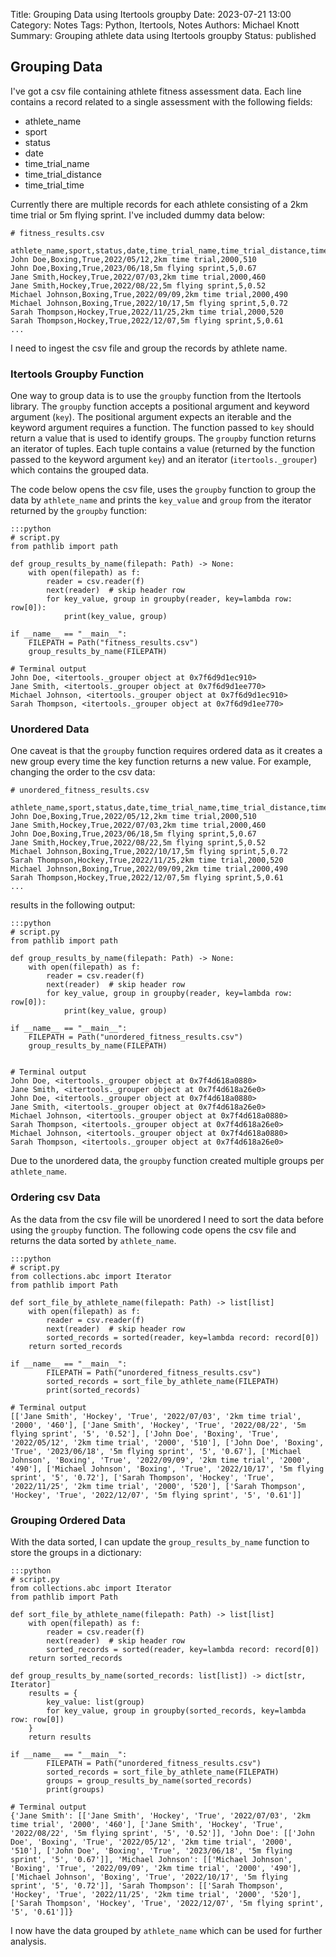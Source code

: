 Title: Grouping Data using Itertools groupby
Date: 2023-07-21 13:00
Category: Notes
Tags: Python, Itertools, Notes
Authors: Michael Knott
Summary: Grouping athlete data using Itertools groupby
Status: published

## Grouping Data

I've got a csv file containing athlete fitness assessment data. Each line contains a record related to a single assessment with the following fields:

+ athlete_name
+ sport
+ status
+ date
+ time_trial_name
+ time_trial_distance
+ time_trial_time

Currently there are multiple records for each athlete consisting of a 2km time trial or 5m flying sprint. I've included dummy data below:

    # fitness_results.csv

    athlete_name,sport,status,date,time_trial_name,time_trial_distance,time_trial_time
    John Doe,Boxing,True,2022/05/12,2km time trial,2000,510
    John Doe,Boxing,True,2023/06/18,5m flying sprint,5,0.67
    Jane Smith,Hockey,True,2022/07/03,2km time trial,2000,460
    Jane Smith,Hockey,True,2022/08/22,5m flying sprint,5,0.52
    Michael Johnson,Boxing,True,2022/09/09,2km time trial,2000,490
    Michael Johnson,Boxing,True,2022/10/17,5m flying sprint,5,0.72
    Sarah Thompson,Hockey,True,2022/11/25,2km time trial,2000,520
    Sarah Thompson,Hockey,True,2022/12/07,5m flying sprint,5,0.61
    ...

I need to ingest the csv file and group the records by athlete name.

### Itertools Groupby Function

One way to group data is to use the `groupby` function from the Itertools library. The `groupby` function accepts a positional argument and keyword argument (`key`). The positional argument expects an iterable and the keyword argument requires a function. The function passed to `key` should return a value that is used to identify groups. The `groupby` function returns an iterator of tuples. Each tuple contains a value (returned by the function passed to the keyword argument `key`) and an iterator (`itertools._grouper`) which contains the grouped data.

The code below opens the csv file, uses the `groupby` function to group the data by `athlete_name` and prints the `key_value` and `group` from the iterator returned by the `groupby` function:  

    :::python
    # script.py
    from pathlib import path

    def group_results_by_name(filepath: Path) -> None:
        with open(filepath) as f:
            reader = csv.reader(f)
            next(reader)  # skip header row
            for key_value, group in groupby(reader, key=lambda row: row[0]):
                print(key_value, group)
    
    if __name__ == "__main__":
        FILEPATH = Path("fitness_results.csv")
        group_results_by_name(FILEPATH)
    
    # Terminal output
    John Doe, <itertools._grouper object at 0x7f6d9d1ec910>
    Jane Smith, <itertools._grouper object at 0x7f6d9d1ee770>
    Michael Johnson, <itertools._grouper object at 0x7f6d9d1ec910>
    Sarah Thompson, <itertools._grouper object at 0x7f6d9d1ee770>

### Unordered Data

One caveat is that the `groupby` function requires ordered data as it creates a new group every time the key function returns a new value. For example, changing the order to the csv data:
    
    # unordered_fitness_results.csv

    athlete_name,sport,status,date,time_trial_name,time_trial_distance,time_trial_time
    John Doe,Boxing,True,2022/05/12,2km time trial,2000,510
    Jane Smith,Hockey,True,2022/07/03,2km time trial,2000,460
    John Doe,Boxing,True,2023/06/18,5m flying sprint,5,0.67
    Jane Smith,Hockey,True,2022/08/22,5m flying sprint,5,0.52
    Michael Johnson,Boxing,True,2022/10/17,5m flying sprint,5,0.72
    Sarah Thompson,Hockey,True,2022/11/25,2km time trial,2000,520
    Michael Johnson,Boxing,True,2022/09/09,2km time trial,2000,490
    Sarah Thompson,Hockey,True,2022/12/07,5m flying sprint,5,0.61
    ...

results in the following output:

    :::python
    # script.py
    from pathlib import path

    def group_results_by_name(filepath: Path) -> None:
        with open(filepath) as f:
            reader = csv.reader(f)
            next(reader)  # skip header row
            for key_value, group in groupby(reader, key=lambda row: row[0]):
                print(key_value, group)
    
    if __name__ == "__main__":
        FILEPATH = Path("unordered_fitness_results.csv")
        group_results_by_name(FILEPATH)
    

    # Terminal output
    John Doe, <itertools._grouper object at 0x7f4d618a0880>
    Jane Smith, <itertools._grouper object at 0x7f4d618a26e0>
    John Doe, <itertools._grouper object at 0x7f4d618a0880>
    Jane Smith, <itertools._grouper object at 0x7f4d618a26e0>
    Michael Johnson, <itertools._grouper object at 0x7f4d618a0880>
    Sarah Thompson, <itertools._grouper object at 0x7f4d618a26e0>
    Michael Johnson, <itertools._grouper object at 0x7f4d618a0880>
    Sarah Thompson, <itertools._grouper object at 0x7f4d618a26e0>
    
Due to the unordered data, the `groupby` function created multiple groups per `athlete_name`.

### Ordering csv Data

As the data from the csv file will be unordered I need to sort the data before using the `groupby` function. The following code opens the csv file and returns the data sorted by `athlete_name`.

    :::python
    # script.py
    from collections.abc import Iterator
    from pathlib import Path

    def sort_file_by_athlete_name(filepath: Path) -> list[list]
        with open(filepath) as f:
            reader = csv.reader(f)
            next(reader)  # skip header row
            sorted_records = sorted(reader, key=lambda record: record[0])
        return sorted_records

    if __name__ == "__main__":
            FILEPATH = Path("unordered_fitness_results.csv")
            sorted_records = sort_file_by_athlete_name(FILEPATH)
            print(sorted_records)
    
    # Terminal output
    [['Jane Smith', 'Hockey', 'True', '2022/07/03', '2km time trial', '2000', '460'], ['Jane Smith', 'Hockey', 'True', '2022/08/22', '5m flying sprint', '5', '0.52'], ['John Doe', 'Boxing', 'True', '2022/05/12', '2km time trial', '2000', '510'], ['John Doe', 'Boxing', 'True', '2023/06/18', '5m flying sprint', '5', '0.67'], ['Michael Johnson', 'Boxing', 'True', '2022/09/09', '2km time trial', '2000', '490'], ['Michael Johnson', 'Boxing', 'True', '2022/10/17', '5m flying sprint', '5', '0.72'], ['Sarah Thompson', 'Hockey', 'True', '2022/11/25', '2km time trial', '2000', '520'], ['Sarah Thompson', 'Hockey', 'True', '2022/12/07', '5m flying sprint', '5', '0.61']]

### Grouping Ordered Data

With the data sorted, I can update the `group_results_by_name` function to store the groups in a dictionary:

    :::python
    # script.py
    from collections.abc import Iterator
    from pathlib import Path

    def sort_file_by_athlete_name(filepath: Path) -> list[list]
        with open(filepath) as f:
            reader = csv.reader(f)
            next(reader)  # skip header row
            sorted_records = sorted(reader, key=lambda record: record[0])
        return sorted_records
    
    def group_results_by_name(sorted_records: list[list]) -> dict[str, Iterator]
        results = {
            key_value: list(group)
            for key_value, group in groupby(sorted_records, key=lambda row: row[0])
        }
        return results

    if __name__ == "__main__":
            FILEPATH = Path("unordered_fitness_results.csv")
            sorted_records = sort_file_by_athlete_name(FILEPATH)
            groups = group_results_by_name(sorted_records)
            print(groups)
    
    # Terminal output
    {'Jane Smith': [['Jane Smith', 'Hockey', 'True', '2022/07/03', '2km time trial', '2000', '460'], ['Jane Smith', 'Hockey', 'True', '2022/08/22', '5m flying sprint', '5', '0.52']], 'John Doe': [['John Doe', 'Boxing', 'True', '2022/05/12', '2km time trial', '2000', '510'], ['John Doe', 'Boxing', 'True', '2023/06/18', '5m flying sprint', '5', '0.67']], 'Michael Johnson': [['Michael Johnson', 'Boxing', 'True', '2022/09/09', '2km time trial', '2000', '490'], ['Michael Johnson', 'Boxing', 'True', '2022/10/17', '5m flying sprint', '5', '0.72']], 'Sarah Thompson': [['Sarah Thompson', 'Hockey', 'True', '2022/11/25', '2km time trial', '2000', '520'], ['Sarah Thompson', 'Hockey', 'True', '2022/12/07', '5m flying sprint', '5', '0.61']]}

I now have the data grouped by `athlete_name` which can be used for further analysis.